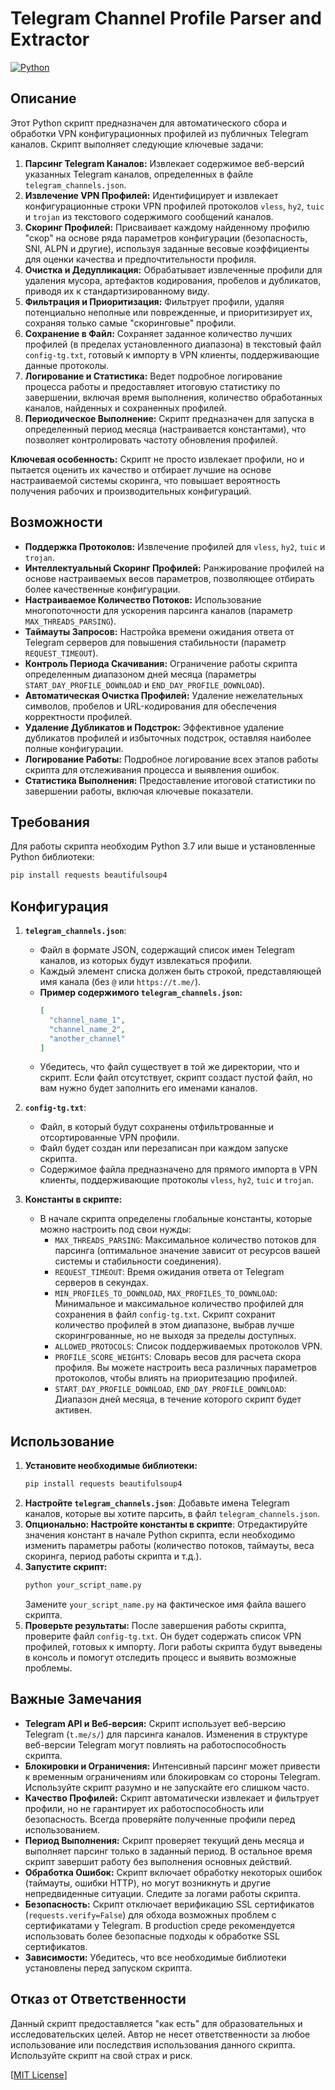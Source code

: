 # Telegram Channel Profile Parser and Extractor

[![Python](https://img.shields.io/badge/Python-3.7+-blue.svg?logo=python&logoColor=white)](https://www.python.org/)

## Описание

Этот Python скрипт предназначен для автоматического сбора и обработки VPN конфигурационных профилей из публичных Telegram каналов. Скрипт выполняет следующие ключевые задачи:

1.  **Парсинг Telegram Каналов:** Извлекает содержимое веб-версий указанных Telegram каналов, определенных в файле `telegram_channels.json`.
2.  **Извлечение VPN Профилей:** Идентифицирует и извлекает конфигурационные строки VPN профилей протоколов `vless`, `hy2`, `tuic` и `trojan` из текстового содержимого сообщений каналов.
3.  **Скоринг Профилей:**  Присваивает каждому найденному профилю "скор" на основе ряда параметров конфигурации (безопасность, SNI, ALPN и другие), используя заданные весовые коэффициенты для оценки качества и предпочтительности профиля.
4.  **Очистка и Дедупликация:**  Обрабатывает извлеченные профили для удаления мусора, артефактов кодирования, пробелов и дубликатов, приводя их к стандартизированному виду.
5.  **Фильтрация и Приоритизация:** Фильтрует профили, удаляя потенциально неполные или поврежденные, и приоритизирует их, сохраняя только самые "скоринговые" профили.
6.  **Сохранение в Файл:** Сохраняет заданное количество лучших профилей (в пределах установленного диапазона) в текстовый файл `config-tg.txt`, готовый к импорту в VPN клиенты, поддерживающие данные протоколы.
7.  **Логирование и Статистика:** Ведет подробное логирование процесса работы и предоставляет итоговую статистику по завершении, включая время выполнения, количество обработанных каналов, найденных и сохраненных профилей.
8.  **Периодическое Выполнение:**  Скрипт предназначен для запуска в определенный период месяца (настраивается константами), что позволяет контролировать частоту обновления профилей.

**Ключевая особенность:** Скрипт не просто извлекает профили, но и пытается оценить их качество и отбирает лучшие на основе настраиваемой системы скоринга, что повышает вероятность получения рабочих и производительных конфигураций.

## Возможности

*   **Поддержка Протоколов:**  Извлечение профилей для `vless`, `hy2`, `tuic` и `trojan`.
*   **Интеллектуальный Скоринг Профилей:**  Ранжирование профилей на основе настраиваемых весов параметров, позволяющее отбирать более качественные конфигурации.
*   **Настраиваемое Количество Потоков:**  Использование многопоточности для ускорения парсинга каналов (параметр `MAX_THREADS_PARSING`).
*   **Таймауты Запросов:**  Настройка времени ожидания ответа от Telegram серверов для повышения стабильности (параметр `REQUEST_TIMEOUT`).
*   **Контроль Периода Скачивания:**  Ограничение работы скрипта определенным диапазоном дней месяца (параметры `START_DAY_PROFILE_DOWNLOAD` и `END_DAY_PROFILE_DOWNLOAD`).
*   **Автоматическая Очистка Профилей:**  Удаление нежелательных символов, пробелов и URL-кодирования для обеспечения корректности профилей.
*   **Удаление Дубликатов и Подстрок:**  Эффективное удаление дубликатов профилей и избыточных подстрок, оставляя наиболее полные конфигурации.
*   **Логирование Работы:**  Подробное логирование всех этапов работы скрипта для отслеживания процесса и выявления ошибок.
*   **Статистика Выполнения:**  Предоставление итоговой статистики по завершении работы, включая ключевые показатели.

## Требования

Для работы скрипта необходим Python 3.7 или выше и установленные Python библиотеки:

```bash
pip install requests beautifulsoup4
```

## Конфигурация

1.  **`telegram_channels.json`**:
    *   Файл в формате JSON, содержащий список имен Telegram каналов, из которых будут извлекаться профили.
    *   Каждый элемент списка должен быть строкой, представляющей имя канала (без `@` или `https://t.me/`).
    *   **Пример содержимого `telegram_channels.json`:**
        ```json
        [
          "channel_name_1",
          "channel_name_2",
          "another_channel"
        ]
        ```
    *   Убедитесь, что файл существует в той же директории, что и скрипт. Если файл отсутствует, скрипт создаст пустой файл, но вам нужно будет заполнить его именами каналов.

2.  **`config-tg.txt`**:
    *   Файл, в который будут сохранены отфильтрованные и отсортированные VPN профили.
    *   Файл будет создан или перезаписан при каждом запуске скрипта.
    *   Содержимое файла предназначено для прямого импорта в VPN клиенты, поддерживающие протоколы `vless`, `hy2`, `tuic` и `trojan`.

3.  **Константы в скрипте:**
    *   В начале скрипта определены глобальные константы, которые можно настроить под свои нужды:
        *   `MAX_THREADS_PARSING`: Максимальное количество потоков для парсинга (оптимальное значение зависит от ресурсов вашей системы и стабильности соединения).
        *   `REQUEST_TIMEOUT`: Время ожидания ответа от Telegram серверов в секундах.
        *   `MIN_PROFILES_TO_DOWNLOAD`, `MAX_PROFILES_TO_DOWNLOAD`:  Минимальное и максимальное количество профилей для сохранения в файл `config-tg.txt`. Скрипт сохранит количество профилей в этом диапазоне, выбрав лучше скорингрованные, но не выходя за пределы доступных.
        *   `ALLOWED_PROTOCOLS`:  Список поддерживаемых протоколов VPN.
        *   `PROFILE_SCORE_WEIGHTS`:  Словарь весов для расчета скора профиля. Вы можете настроить веса различных параметров протоколов, чтобы влиять на приоритезацию профилей.
        *   `START_DAY_PROFILE_DOWNLOAD`, `END_DAY_PROFILE_DOWNLOAD`:  Диапазон дней месяца, в течение которого скрипт будет активен.

## Использование

1.  **Установите необходимые библиотеки:**
    ```bash
    pip install requests beautifulsoup4
    ```
2.  **Настройте `telegram_channels.json`**:  Добавьте имена Telegram каналов, которые вы хотите парсить, в файл `telegram_channels.json`.
3.  **Опционально: Настройте константы в скрипте**:  Отредактируйте значения констант в начале Python скрипта, если необходимо изменить параметры работы (количество потоков, таймауты, веса скоринга, период работы скрипта и т.д.).
4.  **Запустите скрипт:**
    ```bash
    python your_script_name.py
    ```
    Замените `your_script_name.py` на фактическое имя файла вашего скрипта.
5.  **Проверьте результаты:** После завершения работы скрипта, проверите файл `config-tg.txt`. Он будет содержать список VPN профилей, готовых к импорту. Логи работы скрипта будут выведены в консоль и помогут отследить процесс и выявить возможные проблемы.

## Важные Замечания

*   **Telegram API и Веб-версия:** Скрипт использует веб-версию Telegram (`t.me/s/`) для парсинга каналов. Изменения в структуре веб-версии Telegram могут повлиять на работоспособность скрипта.
*   **Блокировки и Ограничения:** Интенсивный парсинг может привести к временным ограничениям или блокировкам со стороны Telegram. Используйте скрипт разумно и не запускайте его слишком часто.
*   **Качество Профилей:** Скрипт автоматически извлекает и фильтрует профили, но не гарантирует их работоспособность или безопасность.  Всегда проверяйте полученные профили перед использованием.
*   **Период Выполнения:**  Скрипт проверяет текущий день месяца и выполняет парсинг только в заданный период. В остальное время скрипт завершит работу без выполнения основных действий.
*   **Обработка Ошибок:** Скрипт включает обработку некоторых ошибок (таймауты, ошибки HTTP), но могут возникнуть и другие непредвиденные ситуации. Следите за логами работы скрипта.
*   **Безопасность:** Скрипт отключает верификацию SSL сертификатов (`requests.verify=False`) для обхода возможных проблем с сертификатами у Telegram. В production среде рекомендуется использовать более безопасные подходы к обработке SSL сертификатов.
*   **Зависимости:** Убедитесь, что все необходимые библиотеки установлены перед запуском скрипта.

## Отказ от Ответственности

Данный скрипт предоставляется "как есть" для образовательных и исследовательских целей. Автор не несет ответственности за любое использование или последствия использования данного скрипта. Используйте скрипт на свой страх и риск.

[[MIT License](https://rem.mit-license.org/)]
